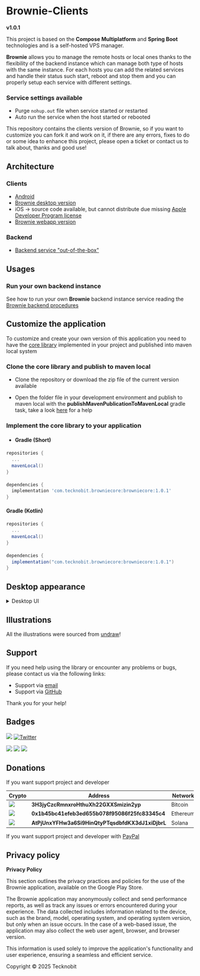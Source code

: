 # Brownie-Clients

**v1.0.1**

This project is based on the **Compose Multiplatform** and **Spring Boot** technologies and is a
self-hosted VPS manager.

**Brownie** allows you to manage the remote hosts or local ones thanks to the flexibility of
the backend instance which can manage both type of hosts with the same instance. For each hosts you
can add the related services and handle their status such start, reboot and stop them and you can
properly setup each service with different settings.

### Service settings available

- Purge `nohup.out` file when service started or restarted
- Auto run the service when the host started or rebooted

This repository contains the clients version of Brownie, so if you want to customize you can fork it
and work on it, if there are any errors, fixes to do or some idea to enhance this project, please
open a ticket or
contact us to talk about, thanks and good use!

## Architecture

### Clients

- [Android](https://play.google.com/store/apps/details?id=com.tecknobit.brownie)
- [Brownie desktop version](https://github.com/N7ghtm4r3/Brownie-Clients/releases/tag/1.0.1)
- iOS -> source code available, but cannot distribute due
  missing [Apple Developer Program license](https://developer.apple.com/programs/)
- [Brownie webapp version](https://github.com/N7ghtm4r3/Brownie-WebApp)

### Backend

- [Backend service "out-of-the-box"](https://github.com/N7ghtm4r3/Brownie/releases/tag/1.0.1)

## Usages

### Run your own backend instance

See how to run your own **Brownie** backend instance service reading
the [Brownie backend procedures](https://github.com/N7ghtm4r3/Brownie#readme)

## Customize the application

To customize and create your own version of this application you need to have
the [core library](https://github.com/N7ghtm4r3/Brownie/tree/main/core)
implemented in your project and published into maven local system

### Clone the core library and publish to maven local

- Clone the repository or download the zip file of the current version available

- Open the folder file in your development environment and publish to maven local with the
  **publishMavenPublicationToMavenLocal** gradle task, take a
  look [here](https://docs.gradle.org/current/userguide/publishing_maven.html)
  for a help

### Implement the core library to your application

- #### Gradle (Short)

```gradle
repositories {
  ...
  mavenLocal()
}

dependencies {
  implementation 'com.tecknobit.browniecore:browniecore:1.0.1'
}
```

#### Gradle (Kotlin)

```gradle
repositories {
  ...
  mavenLocal()
}

dependencies {
  implementation("com.tecknobit.browniecore:browniecore:1.0.1")
}
```

## Desktop appearance

<details>
  <summary>Desktop UI</summary>
  <img src="https://github.com/N7ghtm4r3/Brownie-Clients/blob/main/images/hosts.png" alt="hosts"/>
  <img src="https://github.com/N7ghtm4r3/Brownie-Clients/blob/main/images/register_host.png" alt="register_host"/>
  <img src="https://github.com/N7ghtm4r3/Brownie-Clients/blob/main/images/manage_host.png" alt="manage_host"/>
  <img src="https://github.com/N7ghtm4r3/Brownie-Clients/blob/main/images/add_service.png" alt="add_service"/>
</details>

## Illustrations

All the illustrations were sourced from [undraw](https://undraw.co/)!

## Support

If you need help using the library or encounter any problems or bugs, please contact us via the
following links:

- Support via [email](mailto:infotecknobitcompany@gmail.com)
- Support via [GitHub](https://github.com/N7ghtm4r3/Brownie-Clients/issues/new)

Thank you for your help!

## Badges

[![](https://img.shields.io/badge/Google_Play-414141?style=for-the-badge&logo=google-play&logoColor=white)](https://play.google.com/store/apps/developer?id=Tecknobit)
[![Twitter](https://img.shields.io/badge/Twitter-1DA1F2?style=for-the-badge&logo=twitter&logoColor=white)](https://twitter.com/tecknobit)

[![](https://img.shields.io/badge/Java-ED8B00?style=for-the-badge&logo=java&logoColor=white)](https://www.oracle.com/java/)
[![](https://img.shields.io/badge/Kotlin-0095D5?&style=for-the-badge&logo=kotlin&logoColor=white)](https://kotlinlang.org/)
[![](https://img.shields.io/badge/Android-3DDC84?style=for-the-badge&logo=android&logoColor=white)](https://play.google.com/store/apps/details?id=com.tecknobit.refy)

## Donations

If you want support project and developer

| Crypto                                                                                              | Address                                          | Network  |
|-----------------------------------------------------------------------------------------------------|--------------------------------------------------|----------|
| ![](https://img.shields.io/badge/Bitcoin-000000?style=for-the-badge&logo=bitcoin&logoColor=white)   | **3H3jyCzcRmnxroHthuXh22GXXSmizin2yp**           | Bitcoin  |
| ![](https://img.shields.io/badge/Ethereum-3C3C3D?style=for-the-badge&logo=Ethereum&logoColor=white) | **0x1b45bc41efeb3ed655b078f95086f25fc83345c4**   | Ethereum |
| ![](https://img.shields.io/badge/Solana-000?style=for-the-badge&logo=Solana&logoColor=9945FF)       | **AtPjUnxYFHw3a6Si9HinQtyPTqsdbfdKX3dJ1xiDjbrL** | Solana   |

If you want support project and developer
with [PayPal](https://www.paypal.com/donate/?hosted_button_id=5QMN5UQH7LDT4)

## Privacy policy

**Privacy Policy**

This section outlines the privacy practices and policies for the use of the Brownie application,
available on
the Google Play Store.

The Brownie application may anonymously collect and send performance reports, as well as track any
issues or errors encountered during your experience. The data collected includes information related
to the device, such
as the brand, model, operating system, and operating system version, but only when an issue occurs.
In the case of a
web-based issue, the application may also collect the web user agent, browser, and browser version.

This information is used solely to improve the application's functionality and user experience,
ensuring a seamless and
efficient service.

Copyright © 2025 Tecknobit